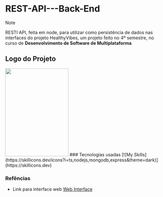 # REST-API---Back-End
>[!NOTE]
> RESTI API, feita em node, para utilizar como persistência de dados nas interfaces do projeto HealthyVibes, um projeto feito no 4º semestre, no curso de **Desenvolvimento de Software de Multiplataforma**
## Logo do Projeto
<img src="https://github.com/DaltonGuima/HealthyVibes-REST-API-Back-End/assets/83316074/531844d7-2e14-4847-8ca5-1dcff03811c3" width="200" height="280">
### Tecnologias usadas
[![My Skills](https://skillicons.dev/icons?i=ts,nodejs,mongodb,express&theme=dark)](https://skillicons.dev)

### Refências

- Link para interface web [Web Interface](https://github.com/lucasalbuquerque57/Healthy-Vibes-FrontEnd)
